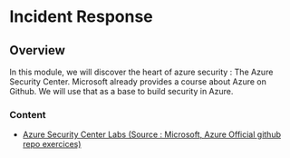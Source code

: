 # Incident Response

## Overview

In this module, we will discover the heart of azure security : The Azure Security Center. Microsoft already provides a course about Azure on Github. We will use that as a base to build security in Azure.

### Content

- [Azure Security Center Labs (Source : Microsoft, Azure Official github repo exercices)](https://github.com/Azure/Azure-Security-Center/tree/master/Labs)

